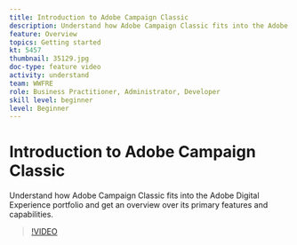 ```yaml
---
title: Introduction to Adobe Campaign Classic
description: Understand how Adobe Campaign Classic fits into the Adobe Digital Experience portfolio and get an overview over its primary features and capabilities.
feature: Overview
topics: Getting started
kt: 5457
thumbnail: 35129.jpg
doc-type: feature video
activity: understand
team: WWFRE
role: Business Practitioner, Administrator, Developer
skill level: beginner
level: Beginner
---
```


# Introduction to Adobe Campaign Classic

Understand how Adobe Campaign Classic fits into the Adobe Digital Experience portfolio and get an overview over its primary features and capabilities.

>[!VIDEO](https://video.tv.adobe.com/v/35129?quality=12)
